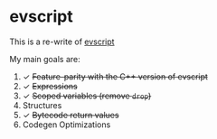 # evscript

This is a re-write of [evscript](https://github.com/eievui5/evscript)

My main goals are:
1. ✓ ~~Feature-parity with the C++ version of evscript~~
2. ✓ ~~Expressions~~
3. ✓ ~~Scoped variables (remove `drop`)~~
4. Structures
5. ✓ ~~Bytecode return values~~
7. Codegen Optimizations

